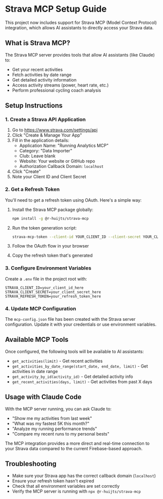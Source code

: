 # Strava MCP Setup Guide

This project now includes support for Strava MCP (Model Context Protocol) integration, which allows AI assistants to directly access your Strava data.

## What is Strava MCP?

The Strava MCP server provides tools that allow AI assistants (like Claude) to:
- Get your recent activities
- Fetch activities by date range  
- Get detailed activity information
- Access activity streams (power, heart rate, etc.)
- Perform professional cycling coach analysis

## Setup Instructions

### 1. Create a Strava API Application

1. Go to https://www.strava.com/settings/api
2. Click "Create & Manage Your App"
3. Fill in the application details:
   - Application Name: "Running Analytics MCP"
   - Category: "Data Importer"
   - Club: Leave blank
   - Website: Your website or GitHub repo
   - Authorization Callback Domain: `localhost`
4. Click "Create"
5. Note your Client ID and Client Secret

### 2. Get a Refresh Token

You'll need to get a refresh token using OAuth. Here's a simple way:

1. Install the Strava MCP package globally:
   ```bash
   npm install -g @r-huijts/strava-mcp
   ```

2. Run the token generation script:
   ```bash
   strava-mcp-token --client-id YOUR_CLIENT_ID --client-secret YOUR_CLIENT_SECRET
   ```

3. Follow the OAuth flow in your browser
4. Copy the refresh token that's generated

### 3. Configure Environment Variables

Create a `.env` file in the project root with:

```env
STRAVA_CLIENT_ID=your_client_id_here
STRAVA_CLIENT_SECRET=your_client_secret_here  
STRAVA_REFRESH_TOKEN=your_refresh_token_here
```

### 4. Update MCP Configuration

The `mcp-config.json` file has been created with the Strava server configuration. Update it with your credentials or use environment variables.

## Available MCP Tools

Once configured, the following tools will be available to AI assistants:

- `get_activities(limit)` - Get recent activities
- `get_activities_by_date_range(start_date, end_date, limit)` - Get activities in date range
- `get_activity_by_id(activity_id)` - Get detailed activity info
- `get_recent_activities(days, limit)` - Get activities from past X days

## Usage with Claude Code

With the MCP server running, you can ask Claude to:
- "Show me my activities from last week"
- "What was my fastest 5K this month?"
- "Analyze my running performance trends"
- "Compare my recent runs to my personal bests"

The MCP integration provides a more direct and real-time connection to your Strava data compared to the current Firebase-based approach.

## Troubleshooting

- Make sure your Strava app has the correct callback domain (`localhost`)
- Ensure your refresh token hasn't expired
- Check that all environment variables are set correctly
- Verify the MCP server is running with `npx @r-huijts/strava-mcp`